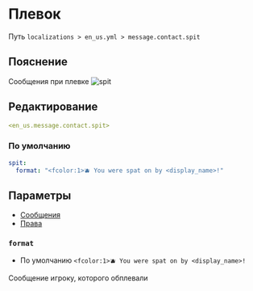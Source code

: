 # Плевок
Путь `localizations > en_us.yml > message.contact.spit`

## Пояснение
Сообщения при плевке
![spit](/spit.png)

## Редактирование
```yaml
<en_us.message.contact.spit>
```

### По умолчанию
```yaml
spit:
  format: "<fcolor:1>🫐 You were spat on by <display_name>!"
```

## Параметры

- [Сообщения](/ru/message/contact/spit/)
- [Права](/ru/permission/message/contact/spit/)

### `format`
- По умолчанию `<fcolor:1>🫐 You were spat on by <display_name>!`

Сообщение игроку, которого обплевали
